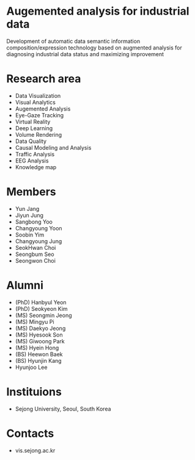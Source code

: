 # Augemented analysis for industrial data
Development of automatic data semantic information composition/expression technology based on augmented analysis for diagnosing industrial data status and maximizing improvement

# Research area
- Data Visualization
- Visual Analytics
- Augemented Analysis
- Eye-Gaze Tracking
- Virtual Reality
- Deep Learning
- Volume Rendering
- Data Quality
- Causal Modeling and Analysis
- Traffic Analysis
- EEG Analysis
- Knowledge map

# Members
- Yun Jang
- Jiyun Jung
- Sangbong Yoo
- Changyoung Yoon
- Soobin Yim
- Changyoung Jung
- SeokHwan Choi
- Seongbum Seo
- Seongwon Choi

# Alumni
- (PhD) Hanbyul Yeon
- (PhD) Seokyeon Kim
- (MS) Seongmin Jeong
- (MS) Mingyu Pi
- (MS) Daekyo Jeong
- (MS) Hyesook Son
- (MS) Giwoong Park
- (MS) Hyein Hong
- (BS) Heewon Baek
- (BS) Hyunjin Kang
- Hyunjoo Lee
  
# Instituions
- Sejong University, Seoul, South Korea

# Contacts
- vis.sejong.ac.kr

